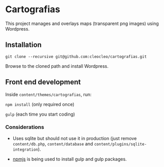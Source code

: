 # Cartografias
This project manages and overlays maps (transparent png images) using Wordpress.

## Installation
`git clone --recursive git@github.com:cleocleo/cartografias.git`

Browse to the cloned path and install Wordpress.

## Front end development
Inside `content/themes/cartografias`, run:

`npm install` (only required once)

`gulp` (each time you start coding)

### Considerations
- Uses sqlite but should not use it in production (just remove `content/db.php`, `content/database` and `content/plugins/sqlite-integration`).

- [npmjs](https://www.npmjs.com) is being used to install gulp and gulp packages.
